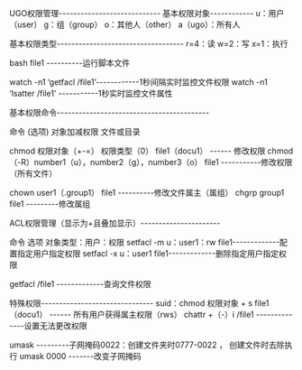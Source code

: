 
UGO权限管理----------------------------
基本权限对象------------
u：用户（user）
g：组（group）
o：其他人（other）
a（ugo）：所有人


基本权限类型-----------------------------------
r=4：读
w=2：写
x=1：执行

bash file1 ----------运行脚本文件

watch  -n1  ‘getfacl  /file1’------------1秒间隔实时监控文件权限
watch -n1  ‘lsatter  /file1’ -----------1秒实时监控文件属性



基本权限命令------------------------------------------

命令  (选项) 对象加减权限   文件或目录

chmod   权限对象（+-=）  权限类型（0）   file1（docu1） ------ 修改权限
chmod   （-R）number1（u），number2（g），number3（o）  file1 -----------修改权限（所有文件）

chown user1（.group1）  file1 ----------修改文件属主（属组）
chgrp   group1   file1 ---------修改属组



ACL权限管理（显示为+且叠加显示）----------------------

命令     选项    对象类型：用户：权限 
setfacl    -m     u：user1：rw  file1-------------配置指定用户指定权限
setfacl    -x     u：user1  file1-------------删除指定用户指定权限

getfacl  /file1 -------------查询文件权限



特殊权限-------------------------------
suid：chmod   权限对象  + s   file1（docu1） ------ 所有用户获得属主权限（rws）
chattr  +（-）i    /file1  --------------设置无法更改权限

umask ---------子网掩码0022：创建文件夹时0777-0022 ， 创建文件时去除执行
umask 0000 -------改变子网掩码